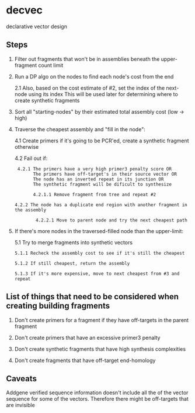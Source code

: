 # decvec

declarative vector design

## Steps

1.  Filter out fragments that won't be in assemblies beneath the upper-fragment count limit

2.  Run a DP algo on the nodes to find each node's cost from the end

    2.1 Also, based on the cost estimate of #2, set the index of the next-node using its index
    This will be used later for determining where to create synthetic fragments

3.  Sort all "starting-nodes" by their estimated total assembly cost (low -> high)

4.  Traverse the cheapest assembly and "fill in the node":

    4.1 Create primers if it's going to be PCR'ed, create a synthetic fragment otherwise

    4.2 Fail out if:

         4.2.1 The primers have a very high primer3 penalty score OR
               The primers have off-target's in their source vector OR
               The node has an inverted repeat in its junction OR
               The synthetic fragment will be dificult to synthesize

               4.2.1.1 Remove fragment from tree and repeat #2

        4.2.2 The node has a duplicate end region with another fragment in the assembly

                4.2.2.1 Move to parent node and try the next cheapest path

5.  If there's more nodes in the traversed-filled node than the upper-limit:

    5.1 Try to merge fragments into synthetic vectors

        5.1.1 Recheck the assembly cost to see if it's still the cheapest

        5.1.2 If still cheapest, return the assembly

        5.1.3 If it's more expensive, move to next cheapest from #3 and repeat

## List of things that need to be considered when creating building fragments

1.  Don't create primers for a fragment if they have off-targets in the parent fragment

2.  Don't create primers that have an excessive primer3 penalty

3.  Don't create synthetic fragments that have high synthesis complexities

4.  Don't create fragments that have off-target end-homology

## Caveats

Addgene verified sequence information doesn't include all the of the vector sequence for some of the vectors. Therefore there might be off-targets that are invisible
